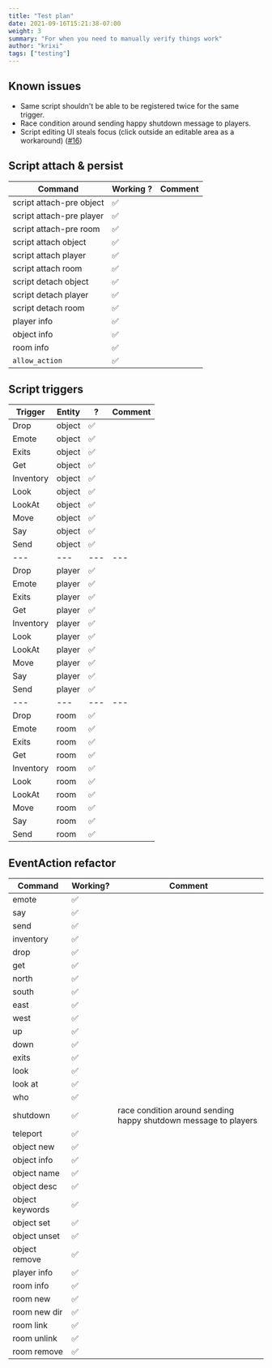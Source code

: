 ```yaml
---
title: "Test plan"
date: 2021-09-16T15:21:38-07:00
weight: 3
summary: "For when you need to manually verify things work"
author: "krixi"
tags: ["testing"]
---
```


## Known issues

- Same script shouldn't be able to be registered twice for the same trigger.
- Race condition around sending happy shutdown message to players.
- Script editing UI steals focus (click outside an editable area as a workaround) ([#16](https://github.com/FormidableLabs/use-editable/issues/16))

## Script attach & persist

| Command                   | Working ? | Comment |
| ------------------------- | --------- | ------- |
| script attach-pre object  |   ✅      |         |
| script attach-pre player  |   ✅      |         |
| script attach-pre room    |   ✅      |         |
| script attach object      |   ✅      |         |
| script attach player      |   ✅      |         |
| script attach room        |   ✅      |         |
| script detach object      |   ✅      |         |
| script detach player      |   ✅      |         |
| script detach room        |   ✅      |         |
| player info               |   ✅      |         |
| object info               |   ✅      |         |
| room info                 |   ✅      |         |
| `allow_action`            |   ✅      |         |


## Script triggers
| Trigger       | Entity    |  ?        | Comment |
| ------------- | --------- | --------- | ------- |
|  Drop         | object    |   ✅      |         |
|  Emote        | object    |   ✅      |         |
|  Exits        | object    |   ✅      |         |
|  Get          | object    |   ✅      |         |
|  Inventory    | object    |   ✅      |         |
|  Look         | object    |   ✅      |         |
|  LookAt       | object    |   ✅      |         |
|  Move         | object    |   ✅      |         |
|  Say          | object    |   ✅      |         |
|  Send         | object    |   ✅      |         |
| ---           | ---       | ---       | ---     |
|  Drop         | player    |   ✅      |         |
|  Emote        | player    |   ✅      |         |
|  Exits        | player    |   ✅      |         |
|  Get          | player    |   ✅      |         |
|  Inventory    | player    |   ✅      |         |
|  Look         | player    |   ✅      |         |
|  LookAt       | player    |   ✅      |         |
|  Move         | player    |   ✅      |         |
|  Say          | player    |   ✅      |         |
|  Send         | player    |   ✅      |         |
| ---           | ---       | ---       | ---     |
|  Drop         | room      |   ✅      |         |
|  Emote        | room      |   ✅      |         |
|  Exits        | room      |   ✅      |         |
|  Get          | room      |   ✅      |         |
|  Inventory    | room      |   ✅      |         |
|  Look         | room      |   ✅      |         |
|  LookAt       | room      |   ✅      |         |
|  Move         | room      |   ✅      |         |
|  Say          | room      |   ✅      |         |
|  Send         | room      |   ✅      |         |

## EventAction refactor 

| Command           | Working? | Comment |
| ------------------| ------- | ------- |
| emote             |  ✅     |  |
| say               |  ✅     |  |
| send              |  ✅     |  |
| inventory         |  ✅     |  |
| drop              |  ✅     |  |
| get               |  ✅     |  |
| north             |  ✅     |  |
| south             |  ✅     |  |
| east              |  ✅     |  |
| west              |  ✅     |  |
| up                |  ✅     |  |
| down              |  ✅     |  |
| exits             |  ✅     |  |
| look              |  ✅     |  |
| look at           |  ✅     |  |
| who               |  ✅     |  |
| shutdown          |  ✅     | race condition around sending happy shutdown message to players |
| teleport          |  ✅     |  |
| object new        |  ✅     |  |
| object info       |  ✅     |  |
| object name       |  ✅     |  |
| object desc       |  ✅     |  |
| object keywords   |  ✅     |  |
| object set        |  ✅     |  |
| object unset      |  ✅     |  |
| object remove     |  ✅     |  |
| player info       |  ✅     |  |
| room info         |  ✅     |  |
| room new          |  ✅     |  |
| room new dir      |  ✅     |  |
| room link         |  ✅     |  |
| room unlink       |  ✅     |  |
| room remove       |  ✅     |  |
